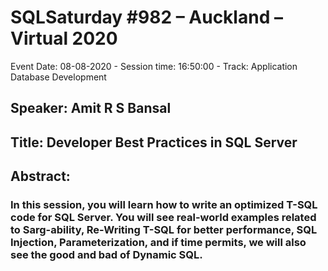 # SQLSaturday #982 – Auckland – Virtual 2020
Event Date: 08-08-2020 - Session time: 16:50:00 - Track: Application  Database Development
## Speaker: Amit R S Bansal
## Title: Developer Best Practices in SQL Server
## Abstract:
### In this session, you will learn how to write an optimized T-SQL code for SQL Server. You will see real-world examples related to Sarg-ability, Re-Writing T-SQL for better performance, SQL Injection, Parameterization, and if time permits, we will also see the good and bad of Dynamic SQL.

